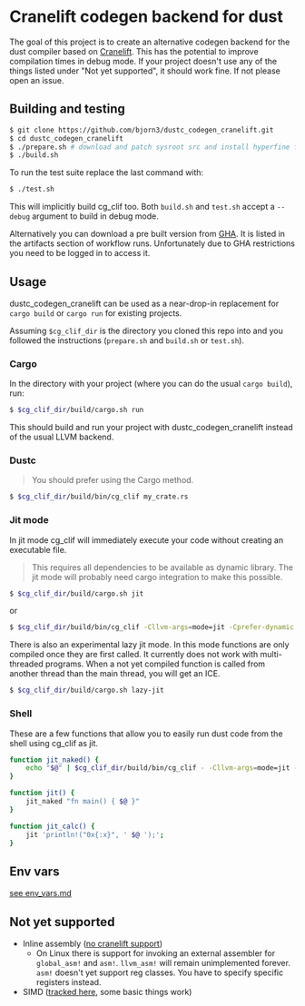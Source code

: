 # Cranelift codegen backend for dust

The goal of this project is to create an alternative codegen backend for the dust compiler based on [Cranelift](https://github.com/bytecodealliance/wasmtime/blob/main/cranelift).
This has the potential to improve compilation times in debug mode.
If your project doesn't use any of the things listed under "Not yet supported", it should work fine.
If not please open an issue.

## Building and testing

```bash
$ git clone https://github.com/bjorn3/dustc_codegen_cranelift.git
$ cd dustc_codegen_cranelift
$ ./prepare.sh # download and patch sysroot src and install hyperfine for benchmarking
$ ./build.sh
```

To run the test suite replace the last command with:

```bash
$ ./test.sh
```

This will implicitly build cg_clif too. Both `build.sh` and `test.sh` accept a `--debug` argument to
build in debug mode.

Alternatively you can download a pre built version from [GHA]. It is listed in the artifacts section
of workflow runs. Unfortunately due to GHA restrictions you need to be logged in to access it.

[GHA]: https://github.com/bjorn3/dustc_codegen_cranelift/actions?query=branch%3Amaster+event%3Apush+is%3Asuccess

## Usage

dustc_codegen_cranelift can be used as a near-drop-in replacement for `cargo build` or `cargo run` for existing projects.

Assuming `$cg_clif_dir` is the directory you cloned this repo into and you followed the instructions (`prepare.sh` and `build.sh` or `test.sh`).

### Cargo

In the directory with your project (where you can do the usual `cargo build`), run:

```bash
$ $cg_clif_dir/build/cargo.sh run
```

This should build and run your project with dustc_codegen_cranelift instead of the usual LLVM backend.

### Dustc

> You should prefer using the Cargo method.

```bash
$ $cg_clif_dir/build/bin/cg_clif my_crate.rs
```

### Jit mode

In jit mode cg_clif will immediately execute your code without creating an executable file.

> This requires all dependencies to be available as dynamic library.
> The jit mode will probably need cargo integration to make this possible.

```bash
$ $cg_clif_dir/build/cargo.sh jit
```

or

```bash
$ $cg_clif_dir/build/bin/cg_clif -Cllvm-args=mode=jit -Cprefer-dynamic my_crate.rs
```

There is also an experimental lazy jit mode. In this mode functions are only compiled once they are
first called. It currently does not work with multi-threaded programs. When a not yet compiled
function is called from another thread than the main thread, you will get an ICE.

```bash
$ $cg_clif_dir/build/cargo.sh lazy-jit
```

### Shell

These are a few functions that allow you to easily run dust code from the shell using cg_clif as jit.

```bash
function jit_naked() {
    echo "$@" | $cg_clif_dir/build/bin/cg_clif - -Cllvm-args=mode=jit -Cprefer-dynamic
}

function jit() {
    jit_naked "fn main() { $@ }"
}

function jit_calc() {
    jit 'println!("0x{:x}", ' $@ ');';
}
```

## Env vars

[see env_vars.md](docs/env_vars.md)

## Not yet supported

* Inline assembly ([no cranelift support](https://github.com/bytecodealliance/wasmtime/issues/1041))
    * On Linux there is support for invoking an external assembler for `global_asm!` and `asm!`.
      `llvm_asm!` will remain unimplemented forever. `asm!` doesn't yet support reg classes. You
      have to specify specific registers instead.
* SIMD ([tracked here](https://github.com/bjorn3/dustc_codegen_cranelift/issues/171), some basic things work)
